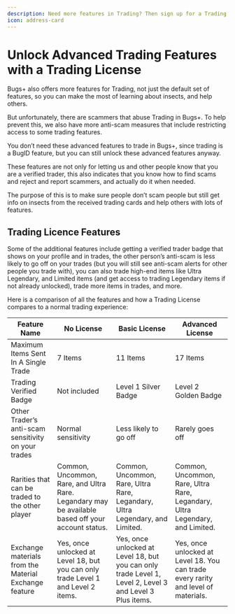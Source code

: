 ```yaml
---
description: Need more features in Trading? Then sign up for a Trading Licence!
icon: address-card
---
```


# Unlock Advanced Trading Features with a Trading License

Bugs+ also offers more features for Trading, not just the default set of features, so you can make the most of learning about insects, and help others.

But unfortunately, there are scammers that abuse Trading in Bugs+. To help prevent this, we also have more anti-scam measures that include restricting access to some trading features.

You don’t need these advanced features to trade in Bugs+, since trading is a BugID feature, but you can still unlock these advanced features anyway.

These features are not only for letting us and other people know that you are a verified trader, this also indicates that you know how to find scams and reject and report scammers, and actually do it when needed.

The purpose of this is to make sure people don’t scam people but still get info on insects from the received trading cards and help others with lots of features.

## Trading Licence Features

Some of the additional features include getting a verified trader badge that shows on your profile and in trades, the other person’s anti-scam is less likely to go off on your trades (but you will still see anti-scam alerts for other people you trade with), you can also trade high-end items like Ultra Legendary, and Limited items (and get access to trading Legendary items if not already unlocked), trade more items in trades, and more.

Here is a comparison of all the features and how a Trading License compares to a normal trading experience:

| Feature Name                                          | No License                                                                                        | Basic License                                                                                            | Advanced License                                                                   |
| ----------------------------------------------------- | ------------------------------------------------------------------------------------------------- | -------------------------------------------------------------------------------------------------------- | ---------------------------------------------------------------------------------- |
| Maximum Items Sent In A Single Trade                  | 7 Items                                                                                           | 11 Items                                                                                                 | 17 Items                                                                           |
| Trading Verified Badge                                | Not included                                                                                      | Level 1 Silver Badge                                                                                     | Level 2 Golden Badge                                                               |
| Other Trader’s anti-scam sensitivity on your trades   | Normal sensitivity                                                                                | Less likely to go off                                                                                    | Rarely goes off                                                                    |
| Rarities that can be traded to the other player       | Common, Uncommon, Rare, and Ultra Rare. Legandary may be available based off your account status. | Common, Uncommon, Rare, Ultra Rare, Legandary, Ultra Legendary, and Limited.                             | Common, Uncommon, Rare, Ultra Rare, Legandary, Ultra Legendary, and Limited.       |
| Exchange materials from the Material Exchange feature | Yes, once unlocked at Level 18, but you can only trade Level 1 and Level 2 items.                 | Yes, once unlocked at Level 18, but you can only trade Level 1, Level 2, Level 3 and Level 3 Plus items. | Yes, once unlocked at Level 18. You can trade every rarity and level of materials. |
